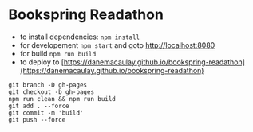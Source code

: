 # Bookspring Readathon

- to install dependencies: `npm install`
- for developement `npm start` and goto [http://localhost:8080](http://localhost:8080)
- for build `npm run build`
- to deploy to [https://danemacaulay.github.io/bookspring-readathon](https://danemacaulay.github.io/bookspring-readathon)

```
git branch -D gh-pages
git checkout -b gh-pages
npm run clean && npm run build
git add . --force
git commit -m 'build'
git push --force
```